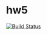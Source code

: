 # hw5
[![Build Status](https://travis-ci.org/esbevinova/hw5.svg?branch=master)](https://travis-ci.org/esbevinova/hw5)
